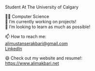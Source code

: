 Student At The University of Calgary

👨‍💻 Computer Science     
🔭 I’m currently working on projects!  
👯 I’m looking to learn as much as possible!  

📫 How to reach me:  
        alimustanserakbari@gmail.com  
        <a href="https://www.linkedin.com/in/ali-akbari-a2468227b/">LinkedIn</a>
        
😄 Check out my website and resume!:   
    https://www.alimakbari.net  


<!--
**Ali-Akbari1/Ali-Akbari1** is a ✨ _special_ ✨ repository because its `README.md` (this file) appears on your GitHub profile.

Here are some ideas to get you started:

- 🔭 I’m currently working on ...
- 🌱 I’m currently learning ...
- 👯 I’m looking to collaborate on ...
- 🤔 I’m looking for help with ...
- 💬 Ask me about ...
- 📫 How to reach me: ...
- 😄 Pronouns: ...
- ⚡ Fun fact: ...
-->
